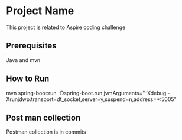 # Project Name

This project is related to Aspire coding challenge

## Prerequisites

Java and mvn

## How to Run

mvn spring-boot:run -Dspring-boot.run.jvmArguments="-Xdebug -Xrunjdwp:transport=dt_socket,server=y,suspend=n,address=*:5005"


## Post man collection

Postman collection is in commits
